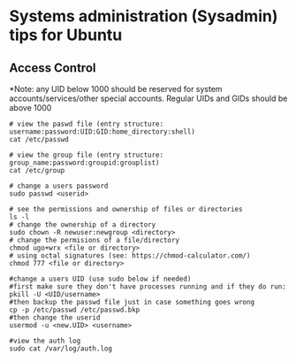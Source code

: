 # Systems administration (Sysadmin) tips for Ubuntu

## Access Control

*Note: any UID below 1000 should be reserved for system accounts/services/other special accounts. Regular UIDs and GIDs should be above 1000

```
# view the paswd file (entry structure: username:password:UID:GID:home_directory:shell)
cat /etc/passwd
```
```
# view the group file (entry structure: group_name:password:groupid:grouplist)
cat /etc/group
```
```
# change a users password
sudo passwd <userid>
```
```
# see the permissions and ownership of files or directories
ls -l
# change the ownership of a directory
sudo chown -R newuser:newgroup <directory>
# change the permisions of a file/directory
chmod ugo+wrx <file or directory>
# using octal signatures (see: https://chmod-calculator.com/)
chmod 777 <file or directory>
```
```
#change a users UID (use sudo below if needed)
#first make sure they don't have processes running and if they do run:
pkill -U <UID/username>
#then backup the passwd file just in case something goes wrong
cp -p /etc/passwd /etc/passwd.bkp
#then change the userid
usermod -u <new.UID> <username> 
```

```
#view the auth log
sudo cat /var/log/auth.log
```
